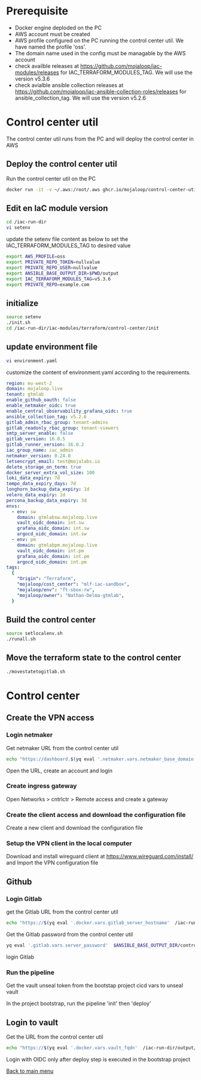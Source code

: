 # Prerequisite

- Docker engine deploded on the PC
- AWS account must be created
- AWS profile configured on the PC running the control center util. We have named the profile 'oss'.
- The domain name used in the config must be managable by the AWS account
- check availble releases at https://github.com/mojaloop/iac-modules/releases for IAC_TERRAFORM_MODULES_TAG. We will use the version v5.3.6 
- check avialble ansible collection releases at https://github.com/mojaloop/iac-ansible-collection-roles/releases for ansible_collection_tag. We will use the version v5.2.6


# Control center util

The control center util runs from the PC and will deploy the control center in AWS

## Deploy the control center util

Run the control center util on the PC
```bash
docker run -it -v ~/.aws:/root/.aws ghcr.io/mojaloop/control-center-util:5.0.1 /bin/bash
```

## Edit en IaC module version

```bash
cd /iac-run-dir
vi setenv
```

update the setenv file content as below to set the IAC_TERRAFORM_MODULES_TAG to desired value
```bash
export AWS_PROFILE=oss
export PRIVATE_REPO_TOKEN=nullvalue
export PRIVATE_REPO_USER=nullvalue
export ANSIBLE_BASE_OUTPUT_DIR=$PWD/output
export IAC_TERRAFORM_MODULES_TAG=v5.3.6 
export PRIVATE_REPO=example.com
```

## initialize
```bash
source setenv
./init.sh
cd /iac-run-dir/iac-modules/terraform/control-center/init
```

## update environment file

```bash
vi environment.yaml
```

customize the content of environment.yaml according to the requirements.
```yaml
region: eu-west-2
domain: mojaloop.live
tenant: gtmlab
enable_github_oauth: false
enable_netmaker_oidc: true
enable_central_observability_grafana_oidc: true
ansible_collection_tag: v5.2.6
gitlab_admin_rbac_group: tenant-admins
gitlab_readonly_rbac_group: tenant-viewers
smtp_server_enable: false
gitlab_version: 16.0.5
gitlab_runner_version: 16.0.2
iac_group_name: iac_admin
netmaker_version: 0.24.0
letsencrypt_email: test@mojalabs.io
delete_storage_on_term: true
docker_server_extra_vol_size: 100
loki_data_expiry: 7d
tempo_data_expiry_days: 7d
longhorn_backup_data_expiry: 1d
velero_data_expiry: 1d
percona_backup_data_expiry: 3d
envs:
  - env: sw
    domain: gtmlabsw.mojaloop.live
    vault_oidc_domain: int.sw
    grafana_oidc_domain: int.sw
    argocd_oidc_domain: int.sw
  - env: pm
    domain: gtmlabpm.mojaloop.live
    vault_oidc_domain: int.pm
    grafana_oidc_domain: int.pm
    argocd_oidc_domain: int.pm
tags:
  {
    "Origin": "Terraform",
    "mojaloop/cost_center": "mlf-iac-sandbox",
    "mojaloop/env": "ft-sbox-rw",
    "mojaloop/owner": "Nathan-Delma-gtmlab",
  }
```

## Build the control center
```bash
source setlocalenv.sh
./runall.sh
```

## Move the terraform state to the control center
```bash
./movestatetogitlab.sh
```

# Control center

## Create the VPN access

### Login netmaker

Get netmaker URL from the control center util
```bash
echo "https://dashboard.$(yq eval '.netmaker.vars.netmaker_base_domain'  /iac-run-dir/output/control-center-post-config/inventory)"
```

Open the URL, create an account and login

### Create ingress gateway
Open Networks > cntrlctr > Remote access and create a gateway

### Create the client access and download the configuration file
Create a new client and download the configuration file

### Setup the VPN client in the local computer
Download and install wireguard client at https://www.wireguard.com/install/ and Import the VPN configuration file


## Github
### Login Gitlab

get the Gitlab URL from the control center util
```bash
echo "https://$(yq eval '.docker.vars.gitlab_server_hostname'  /iac-run-dir/output/control-center-post-config/inventory)"
```

Get the Gitlab password from the control center util
```bash
yq eval '.gitlab.vars.server_password'  $ANSIBLE_BASE_OUTPUT_DIR/control-center-deploy/inventory
```

login Gitlab

### Run the pipeline
Get the vault unseal token from the bootstap project cicd vars to unseal vault

In the project bootstrap, run the pipeline 'init' then 'deploy' 


## Login to vault

Get the URL from the control center util
```bash
echo "https://$(yq eval '.docker.vars.vault_fqdn'  /iac-run-dir/output/control-center-post-config/inventory)"
```

Login with OIDC only after deploy step is executed in the bootstrap project


[Back to main menu](<readme.md>)